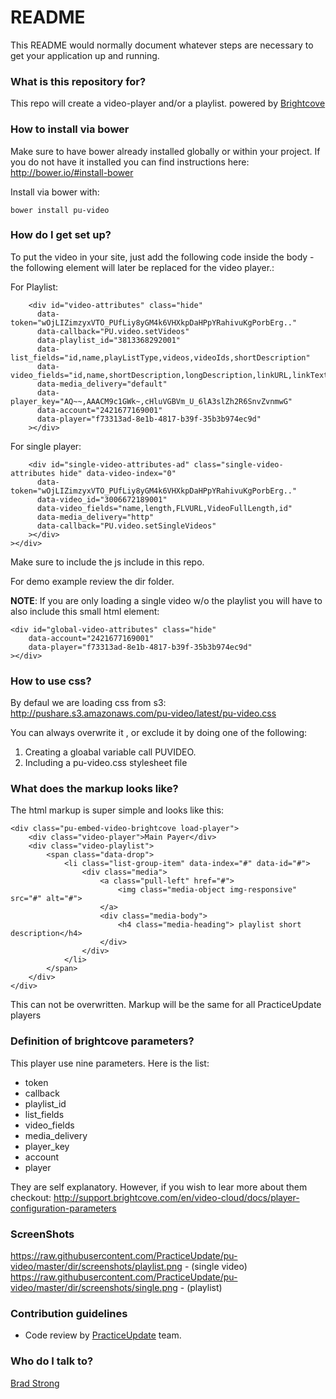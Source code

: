 # README #

This README would normally document whatever steps are necessary to get your application up and running.

### What is this repository for? ###

This repo will create a video-player and/or a playlist. powered by [Brightcove](http://support.brightcove.com/en/video-cloud/docs)


### How to install via bower ###
Make sure to have bower already installed globally or within your project. If you do not have it installed you can find instructions here: http://bower.io/#install-bower

Install via bower with:
```
bower install pu-video
```

### How do I get set up? ###

To put the video in your site, just add the following code inside the body - the following element will later be replaced for the video player.:

For Playlist:
```
	<div id="video-attributes" class="hide"
	  data-token="wOjLIZimzyxVTO_PUfLiy8yGM4k6VHXkpDaHPpYRahivuKgPorbErg.."
	  data-callback="PU.video.setVideos"
	  data-playlist_id="3813368292001"
	  data-list_fields="id,name,playListType,videos,videoIds,shortDescription"
	  data-video_fields="id,name,shortDescription,longDescription,linkURL,linkText,thumbnailURL,VideoFullLength"
	  data-media_delivery="default"
	  data-player_key="AQ~~,AAACM9c1GWk~,cHluVGBVm_U_6lA3slZh2R6SnvZvnmwG"
	  data-account="2421677169001"
	  data-player="f73313ad-8e1b-4817-b39f-35b3b974ec9d"
	></div>
```

For single player:
```
	<div id="single-video-attributes-ad" class="single-video-attributes hide" data-video-index="0"
	  data-token="wOjLIZimzyxVTO_PUfLiy8yGM4k6VHXkpDaHPpYRahivuKgPorbErg.."
	  data-video_id="3006672189001"		
	  data-video_fields="name,length,FLVURL,VideoFullLength,id"
	  data-media_delivery="http"
	  data-callback="PU.video.setSingleVideos"
	></div>	
></div>
```

Make sure to include the js include in this repo.

For demo example review the dir folder.

**NOTE**: If you are only loading a single video w/o the playlist you will have to also include this small html element:
```
<div id="global-video-attributes" class="hide"
	data-account="2421677169001"
	data-player="f73313ad-8e1b-4817-b39f-35b3b974ec9d"
></div>
```

### How to use css? ###
By defaul we are loading css from s3:
http://pushare.s3.amazonaws.com/pu-video/latest/pu-video.css

You can always overwrite it , or exclude it by doing one of the following:
1. Creating a gloabal variable call PUVIDEO. 
1. Including a pu-video.css stylesheet file 

### What does the markup looks like? ###
The html markup is super simple and looks like this:

```
<div class="pu-embed-video-brightcove load-player">
	<div class="video-player">Main Payer</div>
	<div class="video-playlist">
		<span class="data-drop">
			<li class="list-group-item" data-index="#" data-id="#">
				<div class="media">
					<a class="pull-left" href="#">
						<img class="media-object img-responsive" src="#" alt="#">
					</a>
					<div class="media-body">
						<h4 class="media-heading"> playlist short description</h4>
					</div>
				</div>
			</li>
		</span>
	</div>
</div>
```

This can not be overwritten. Markup will be the same for all PracticeUpdate players

### Definition of brightcove parameters? ###

This player use nine parameters. Here is the list:

* token
* callback
* playlist_id
* list_fields
* video_fields
* media_delivery
* player_key
* account
* player

They are self explanatory. However, if you wish to lear more about them checkout: 
http://support.brightcove.com/en/video-cloud/docs/player-configuration-parameters

### ScreenShots ###

 https://raw.githubusercontent.com/PracticeUpdate/pu-video/master/dir/screenshots/playlist.png - (single video)
 https://raw.githubusercontent.com/PracticeUpdate/pu-video/master/dir/screenshots/single.png - (playlist)


### Contribution guidelines ###

* Code review by [PracticeUpdate](http://www.practiceupdate.com) team.

### Who do I talk to? ###

[Brad Strong](https://bitbucket.org/bradstrong)